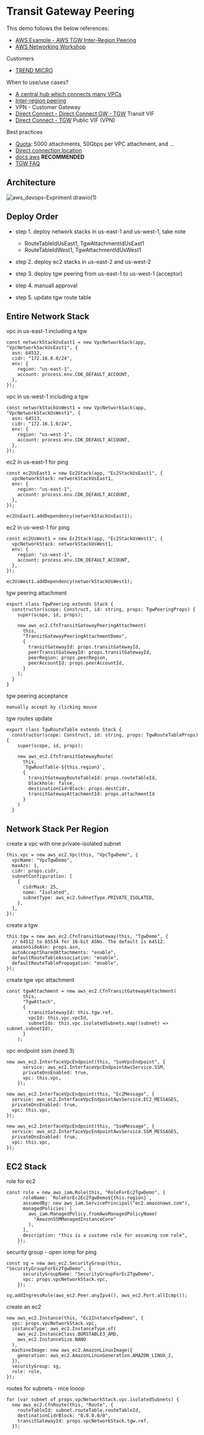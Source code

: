 # Transit Gateway Peering 
This demo follows the below references: 

  - [AWS Example - AWS TGW Inter-Region Peering](https://github.com/aws-samples/aws-cdk-transit-gateway-peering)
  - [AWS Networking Workshop](https://networking.workshop.aws/beginner/lab1/030_tgw/_index_en.html)


Customers  
- [TREND MICRO](https://aws.amazon.com/transit-gateway/customers/)

When to use/use cases? 
- [A central hub which connects many VPCs](https://aws.amazon.com/transit-gateway/?whats-new-cards.sort-by=item.additionalFields.postDateTime&whats-new-cards.sort-order=desc)
- [Inter-region peering](https://aws.amazon.com/transit-gateway/?whats-new-cards.sort-by=item.additionalFields.postDateTime&whats-new-cards.sort-order=desc)
- VPN - Customer Gateway 
- [Direct Connect - Direct Connect GW - TGW](https://docs.aws.amazon.com/whitepapers/latest/aws-vpc-connectivity-options/aws-direct-connect-aws-transit-gateway.html) Transit VIF 
- [Direct Connect - TGW](https://docs.aws.amazon.com/whitepapers/latest/aws-vpc-connectivity-options/aws-direct-connect-aws-transit-gateway-vpn.html) Public VIF (VPN)

Best practices 
- [Quota](https://docs.aws.amazon.com/vpc/latest/tgw/transit-gateway-quotas.html#bandwidth-quotas): 5000 attachments, 50Gbps per VPC attachment, and ...
- [Direct connection location](https://aws.amazon.com/directconnect/locations/)
- [docs aws](https://docs.aws.amazon.com/) **RECOMMENDED**
- [TGW FAQ](https://aws.amazon.com/transit-gateway/faqs/)

## Architecture 

![aws_devops-Expriment drawio(1)](https://user-images.githubusercontent.com/20411077/174024131-7f08741d-0c6a-4ed8-86b1-4e7b4af69002.png)

## Deploy Order 

- step 1. deploy network stacks in us-east-1 and us-west-1, take note 
  - RouteTableIdUsEast1, TgwAttachmentIdUsEast1
  - RouteTableIdWest1, TgwAttachmentIdUsWest1

- step 2. deploy ec2 stacks in us-east-2 and us-west-2

- step 3. deploy tgw peering from us-east-1 to us-west-1 (acceptor)

- step 4. manuall approval 

- step 5. update tgw route table 

## Entire Network Stack 
vpc in us-east-1 including a tgw
```tsx 
const networkStackUsEast1 = new VpcNetworkSack(app, "VpcNetworkSackUsEast1", {
  asn: 64512,
  cidr: "172.16.0.0/24",
  env: {
    region: "us-east-1",
    account: process.env.CDK_DEFAULT_ACCOUNT,
  },
});
```
vpc in us-west-1 including a tgw
```tsx 
const networkStackUsWest1 = new VpcNetworkSack(app, "VpcNetworkStackUsWest1", {
  asn: 64513,
  cidr: "172.16.1.0/24",
  env: {
    region: "us-west-1",
    account: process.env.CDK_DEFAULT_ACCOUNT,
  },
});
```
ec2 in us-east-1 for ping 
```tsx
const ec2UsEast1 = new Ec2Stack(app, "Ec2StackUsEast1", {
  vpcNetworkStack: networkStackUsEast1,
  env: {
    region: "us-east-1",
    account: process.env.CDK_DEFAULT_ACCOUNT,
  },
});

ec2UsEast1.addDependency(networkStackUsEast1);
```
ec2 in us-west-1 for ping 
```tsx
const ec2UsWest1 = new Ec2Stack(app, "Ec2StackUsWest1", {
  vpcNetworkStack: networkStackUsWest1,
  env: {
    region: "us-west-1",
    account: process.env.CDK_DEFAULT_ACCOUNT,
  },
});

ec2UsWest1.addDependency(networkStackUsWest1);
```
tgw peering attachment 
```tsx
export class TgwPeering extends Stack {
  constructor(scope: Construct, id: string, props: TgwPeeringProps) {
    super(scope, id, props);

    new aws_ec2.CfnTransitGatewayPeeringAttachment(
      this,
      "TransitGatewayPeeringAttachmentDemo",
      {
        transitGatewayId: props.transitGatewayId,
        peerTransitGatewayId: props.transitGatewayId,
        peerRegion: props.peerRegion,
        peerAccountId: props.peerAccountId,
      }
    );
  }
}
```

tgw peering acceptance 
```tsx
manually accept by clicking mouse
```

tgw routes update
```tsx
export class TgwRouteTable extends Stack {
  constructor(scope: Construct, id: string, props: TgwRouteTableProps) {
    super(scope, id, props);

    new aws_ec2.CfnTransitGatewayRoute(
      this,
      `TgwRoutTable-${this.region}`,
      {
        transitGatewayRouteTableId: props.routeTableId,
        blackhole: false,
        destinationCidrBlock: props.destCidr,
        transitGatewayAttachmentId: props.attachmentId
      }
    )
  }
```

## Network Stack Per Region 
create a vpc with one private-isolated subnet 
```tsx
this.vpc = new aws_ec2.Vpc(this, "VpcTgwDemo", {
  vpcName: "VpcTgwDemo",
  maxAzs: 1,
  cidr: props.cidr,
  subnetConfiguration: [
    {
      cidrMask: 25,
      name: "Isolated",
      subnetType: aws_ec2.SubnetType.PRIVATE_ISOLATED,
    },
  ],
});
```
create a tgw
```tsx
this.tgw = new aws_ec2.CfnTransitGateway(this, "TgwDemo", {
  // 64512 to 65534 for 16-bit ASNs. The default is 64512.
  amazonSideAsn: props.asn,
  autoAcceptSharedAttachments: "enable",
  defaultRouteTableAssociation: "enable",
  defaultRouteTablePropagation: "enable",
});
```
create tgw vpc attachment
```tsx
const tgwAttachment = new aws_ec2.CfnTransitGatewayAttachment(
      this,
      "TgwAttach",
      {
        transitGatewayId: this.tgw.ref,
        vpcId: this.vpc.vpcId,
        subnetIds: this.vpc.isolatedSubnets.map((subnet) => subnet.subnetId),
      }
    );
```
vpc endpoint ssm (need 3)
```tsx 
new aws_ec2.InterfaceVpcEndpoint(this, "SsmVpcEndpoint", {
      service: aws_ec2.InterfaceVpcEndpointAwsService.SSM,
      privateDnsEnabled: true,
      vpc: this.vpc,
    });

new aws_ec2.InterfaceVpcEndpoint(this, "Ec2Message", {
  service: aws_ec2.InterfaceVpcEndpointAwsService.EC2_MESSAGES,
  privateDnsEnabled: true,
  vpc: this.vpc,
});

new aws_ec2.InterfaceVpcEndpoint(this, "SsmMessage", {
  service: aws_ec2.InterfaceVpcEndpointAwsService.SSM_MESSAGES,
  privateDnsEnabled: true,
  vpc: this.vpc,
});
```


## EC2 Stack 
role for ec2 
```tsx
const role = new aws_iam.Role(this, "RoleForEc2TgwDemo", {
      roleName: `RoleForEc2Ec2TgwDemo${this.region}`,
      assumedBy: new aws_iam.ServicePrincipal("ec2.amazonaws.com"),
      managedPolicies: [
        aws_iam.ManagedPolicy.fromAwsManagedPolicyName(
          "AmazonSSMManagedInstanceCore"
        ),
      ],
      description: "this is a custome role for assuming ssm role",
    });
```
security group - open icmp for ping 
```tsx
const sg = new aws_ec2.SecurityGroup(this, "SecurityGroupForEc2TgwDemo", {
      securityGroupName: "SecurityGroupForEc2TgwDemo",
      vpc: props.vpcNetworkStack.vpc,
    });

sg.addIngressRule(aws_ec2.Peer.anyIpv4(), aws_ec2.Port.allIcmp());
```
create an ec2 
```tsx
new aws_ec2.Instance(this, "Ec2InstanceTgwDemo", {
  vpc: props.vpcNetworkStack.vpc,
  instanceType: aws_ec2.InstanceType.of(
    aws_ec2.InstanceClass.BURSTABLE3_AMD,
    aws_ec2.InstanceSize.NANO
  ),
  machineImage: new aws_ec2.AmazonLinuxImage({
    generation: aws_ec2.AmazonLinuxGeneration.AMAZON_LINUX_2,
  }),
  securityGroup: sg,
  role: role,
});
```
routes for subnets - nice looop
```tsx
for (var subnet of props.vpcNetworkStack.vpc.isolatedSubnets) {
  new aws_ec2.CfnRoute(this, "Route", {
    routeTableId: subnet.routeTable.routeTableId,
    destinationCidrBlock: "0.0.0.0/0",
    transitGatewayId: props.vpcNetworkStack.tgw.ref,
  });
```

